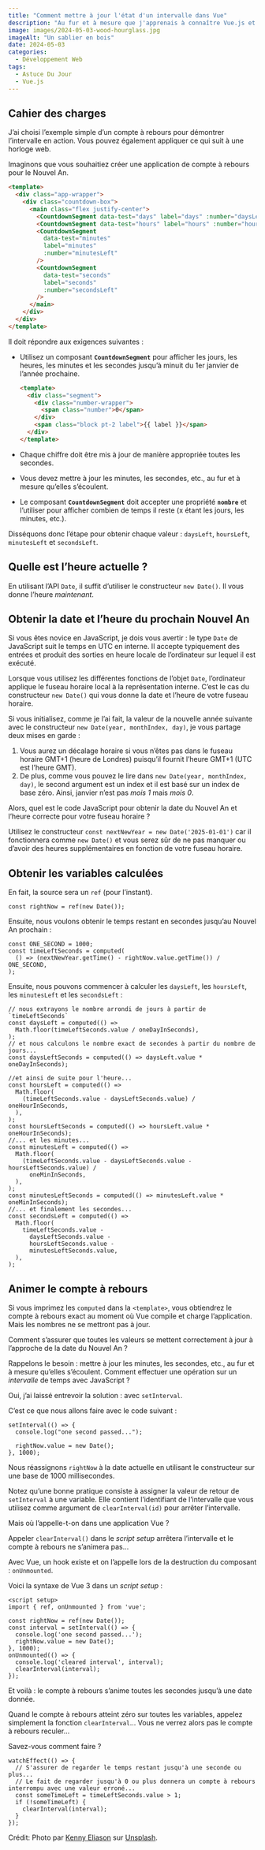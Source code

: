 ```yaml
---
title: "Comment mettre à jour l'état d'un intervalle dans Vue"
description: "Au fur et à mesure que j'apprenais à connaître Vue.js et à coder des applications avec le framework, j'ai appris à mettre à jour par intervalle les composants. Voyons comment cela fonctionne avec un exemple détaillé."
image: images/2024-05-03-wood-hourglass.jpg
imageAlt: "Un sablier en bois"
date: 2024-05-03
categories:
  - Développement Web
tags:
  - Astuce Du Jour
  - Vue.js
---
```


## Cahier des charges

J’ai choisi l’exemple simple d’un compte à rebours pour démontrer l’intervalle en action. Vous pouvez également appliquer ce qui suit à une horloge web.

Imaginons que vous souhaitiez créer une application de compte à rebours pour le Nouvel An.

```html
<template>
  <div class="app-wrapper">
    <div class="countdown-box">
      <main class="flex justify-center">
        <CountdownSegment data-test="days" label="days" :number="daysLeft" />
        <CountdownSegment data-test="hours" label="hours" :number="hoursLeft" />
        <CountdownSegment
          data-test="minutes"
          label="minutes"
          :number="minutesLeft"
        />
        <CountdownSegment
          data-test="seconds"
          label="seconds"
          :number="secondsLeft"
        />
      </main>
    </div>
  </div>
</template>
```

Il doit répondre aux exigences suivantes :

- Utilisez un composant **`CountdownSegment`** pour afficher les jours, les heures, les minutes et les secondes jusqu’à minuit du 1er janvier de l’année prochaine.

  ```html
  <template>
    <div class="segment">
      <div class="number-wrapper">
        <span class="number">0</span>
      </div>
      <span class="block pt-2 label">{{ label }}</span>
    </div>
  </template>
  ```

- Chaque chiffre doit être mis à jour de manière appropriée toutes les secondes.
- Vous devez mettre à jour les minutes, les secondes, etc., au fur et à mesure qu’elles s’écoulent.
- Le composant **`CountdownSegment`** doit accepter une propriété **`nombre`** et l’utiliser pour afficher combien de temps il reste (x étant les jours, les minutes, etc.).

Disséquons donc l’étape pour obtenir chaque valeur : `daysLeft`, `hoursLeft`, `minutesLeft` et `secondsLeft`.

## Quelle est l’heure actuelle ?

En utilisant l’API `Date`, il suffit d’utiliser le constructeur `new Date()`. Il vous donne l’heure _maintenant_.

## Obtenir la date et l’heure du prochain Nouvel An

Si vous êtes novice en JavaScript, je dois vous avertir : le type `Date` de JavaScript suit le temps en UTC en interne. Il accepte typiquement des entrées et produit des sorties en heure locale de l’ordinateur sur lequel il est exécuté.

Lorsque vous utilisez les différentes fonctions de l’objet `Date`, l’ordinateur applique le fuseau horaire local à la représentation interne. C’est le cas du constructeur `new Date()` qui vous donne la date et l’heure de votre fuseau horaire.

Si vous initialisez, comme je l’ai fait, la valeur de la nouvelle année suivante avec le constructeur `new Date(year, monthIndex, day)`, je vous partage deux mises en garde :

1. Vous aurez un décalage horaire si vous n’êtes pas dans le fuseau horaire GMT+1 (heure de Londres) puisqu’il fournit l’heure GMT+1 (UTC est l’heure GMT).
2. De plus, comme vous pouvez le lire dans `new Date(year, monthIndex, day)`, le second argument est un index et il est basé sur un index de base zéro. Ainsi, janvier n’est pas _mois 1_ mais _mois 0_.

Alors, quel est le code JavaScript pour obtenir la date du Nouvel An et l’heure correcte pour votre fuseau horaire ?

Utilisez le constructeur `const nextNewYear = new Date('2025-01-01')` car il fonctionnera comme `new Date()` et vous serez sûr de ne pas manquer ou d’avoir des heures supplémentaires en fonction de votre fuseau horaire.

## Obtenir les variables calculées

En fait, la source sera un `ref` (pour l’instant).

```tsx
const rightNow = ref(new Date());
```

Ensuite, nous voulons obtenir le temps restant en secondes jusqu’au Nouvel An prochain :

```tsx
const ONE_SECOND = 1000;
const timeLeftSeconds = computed(
  () => (nextNewYear.getTime() - rightNow.value.getTime()) / ONE_SECOND,
);
```

Ensuite, nous pouvons commencer à calculer les `daysLeft`, les `hoursLeft`, les `minutesLeft` et les `secondsLeft` :

```tsx
// nous extrayons le nombre arrondi de jours à partir de `timeLeftSeconds`
const daysLeft = computed(() =>
  Math.floor(timeLeftSeconds.value / oneDayInSeconds),
);
// et nous calculons le nombre exact de secondes à partir du nombre de jours...
const daysLeftSeconds = computed(() => daysLeft.value * oneDayInSeconds);

//et ainsi de suite pour l'heure...
const hoursLeft = computed(() =>
  Math.floor(
    (timeLeftSeconds.value - daysLeftSeconds.value) / oneHourInSeconds,
  ),
);
const hoursLeftSeconds = computed(() => hoursLeft.value * oneHourInSeconds);
//... et les minutes...
const minutesLeft = computed(() =>
  Math.floor(
    (timeLeftSeconds.value - daysLeftSeconds.value - hoursLeftSeconds.value) /
      oneMinInSeconds,
  ),
);
const minutesLeftSeconds = computed(() => minutesLeft.value * oneMinInSeconds);
//... et finalement les secondes...
const secondsLeft = computed(() =>
  Math.floor(
    timeLeftSeconds.value -
      daysLeftSeconds.value -
      hoursLeftSeconds.value -
      minutesLeftSeconds.value,
  ),
);
```

## Animer le compte à rebours

Si vous imprimez les `computed` dans la `<template>`, vous obtiendrez le compte à rebours exact au moment où Vue compile et charge l’application. Mais les nombres ne se mettront pas à jour.

Comment s’assurer que toutes les valeurs se mettent correctement à jour à l’approche de la date du Nouvel An ?

Rappelons le besoin : mettre à jour les minutes, les secondes, etc., au fur et à mesure qu’elles s’écoulent. Comment effectuer une opération sur un _intervalle_ de temps avec JavaScript ?

Oui, j’ai laissé entrevoir la solution : avec `setInterval`.

C’est ce que nous allons faire avec le code suivant :

```tsx
setInterval(() => {
  console.log("one second passed...");

  rightNow.value = new Date();
}, 1000);
```

Nous réassignons `rightNow` à la date actuelle en utilisant le constructeur sur une base de 1000 millisecondes.

Notez qu’une bonne pratique consiste à assigner la valeur de retour de `setInterval` à une variable. Elle contient l’identifiant de l’intervalle que vous utilisez comme argument de `clearInterval(id)` pour arrêter l’intervalle.

Mais où l’appelle-t-on dans une application Vue ?

Appeler `clearInterval()` dans le _script setup_ arrêtera l’intervalle et le compte à rebours ne s’animera pas…

Avec Vue, un hook existe et on l’appelle lors de la destruction du composant : `onUnmounted`.

Voici la syntaxe de Vue 3 dans un _script setup_ :

```tsx
<script setup>
import { ref, onUnmounted } from 'vue';

const rightNow = ref(new Date());
const interval = setInterval(() => {
  console.log('one second passed...');
  rightNow.value = new Date();
}, 1000);
onUnmounted(() => {
  console.log('cleared interval', interval);
  clearInterval(interval);
});
```

Et voilà : le compte à rebours s’anime toutes les secondes jusqu’à une date donnée.

Quand le compte à rebours atteint zéro sur toutes les variables, appelez simplement la fonction `clearInterval`... Vous ne verrez alors pas le compte à rebours reculer…

Savez-vous comment faire ?

```tsx
watchEffect(() => {
  // S'assurer de regarder le temps restant jusqu'à une seconde ou plus...
  // Le fait de regarder jusqu'à 0 ou plus donnera un compte à rebours interrompu avec une valeur erroné...
  const someTimeLeft = timeLeftSeconds.value > 1;
  if (!someTimeLeft) {
    clearInterval(interval);
  }
});
```

Crédit: Photo par [Kenny Eliason](https://unsplash.com/@neonbrand?utm_content=creditCopyText&utm_medium=referral&utm_source=unsplash) sur [Unsplash](https://unsplash.com/photos/clear-hour-glass-with-brown-frame-KYxXMTpTzek?utm_content=creditCopyText&utm_medium=referral&utm_source=unsplash).
